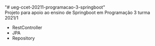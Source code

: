 "# ueg-ccet-20211-programacao-3-springboot"   
Projeto para apoio ao ensino de Springboot em Programação 3 turma 2021/1  
- RestController
- JPA
- Repository